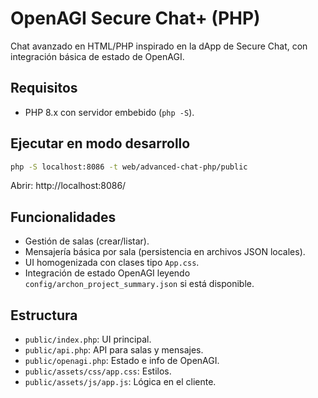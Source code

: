 # OpenAGI Secure Chat+ (PHP)

Chat avanzado en HTML/PHP inspirado en la dApp de Secure Chat, con integración básica de estado de OpenAGI.

## Requisitos
- PHP 8.x con servidor embebido (`php -S`).

## Ejecutar en modo desarrollo

```bash
php -S localhost:8086 -t web/advanced-chat-php/public
```

Abrir: http://localhost:8086/

## Funcionalidades
- Gestión de salas (crear/listar).
- Mensajería básica por sala (persistencia en archivos JSON locales).
- UI homogenizada con clases tipo `App.css`.
- Integración de estado OpenAGI leyendo `config/archon_project_summary.json` si está disponible.

## Estructura
- `public/index.php`: UI principal.
- `public/api.php`: API para salas y mensajes.
- `public/openagi.php`: Estado e info de OpenAGI.
- `public/assets/css/app.css`: Estilos.
- `public/assets/js/app.js`: Lógica en el cliente.